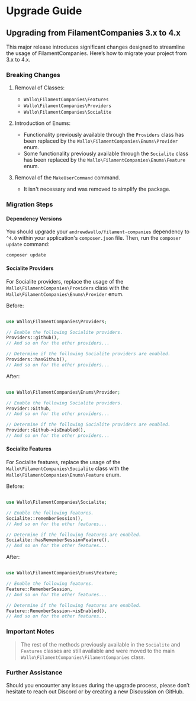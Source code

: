 # Upgrade Guide

## Upgrading from FilamentCompanies 3.x to 4.x

This major release introduces significant changes designed to streamline the usage of FilamentCompanies. Here’s how to migrate your project from 3.x to 4.x.

### Breaking Changes

1. Removal of Classes:
   - `Wallo\FilamentCompanies\Features`
   - `Wallo\FilamentCompanies\Providers`
   - `Wallo\FilamentCompanies\Socialite`

2. Introduction of Enums:
   - Functionality previously available through the `Providers` class has been replaced by the `Wallo\FilamentCompanies\Enums\Provider` enum.
   - Some functionality previously available through the `Socialite` class has been replaced by the `Wallo\FilamentCompanies\Enums\Feature` enum.

3. Removal of the `MakeUserCommand` command.
   - It isn't necessary and was removed to simplify the package.

### Migration Steps

#### Dependency Versions

You should upgrade your `andrewdwallo/filament-companies` dependency to `^4.0` within your application's `composer.json` file. Then, run the `composer update` command:

    composer update

#### Socialite Providers

For Socialite providers, replace the usage of the `Wallo\FilamentCompanies\Providers` class with the `Wallo\FilamentCompanies\Enums\Provider` enum.

Before:

```php

use Wallo\FilamentCompanies\Providers;

// Enable the following Socialite providers.
Providers::github(),
// And so on for the other providers...

// Determine if the following Socialite providers are enabled.
Providers::hasGithub(),
// And so on for the other providers...
```

After:

```php

use Wallo\FilamentCompanies\Enums\Provider;

// Enable the following Socialite providers.
Provider::Github,
// And so on for the other providers...

// Determine if the following Socialite providers are enabled.
Provider::Github->isEnabled(),
// And so on for the other providers...

```

#### Socialite Features

For Socialite features, replace the usage of the `Wallo\FilamentCompanies\Socialite` class with the `Wallo\FilamentCompanies\Enums\Feature` enum.

Before:

```php

use Wallo\FilamentCompanies\Socialite;

// Enable the following features.
Socialite::rememberSession(),
// And so on for the other features...

// Determine if the following features are enabled.
Socialite::hasRememberSessionFeature(),
// And so on for the other features...

```

After:

```php

use Wallo\FilamentCompanies\Enums\Feature;

// Enable the following features.
Feature::RememberSession,
// And so on for the other features...

// Determine if the following features are enabled.
Feature::RememberSession->isEnabled(),
// And so on for the other features...
```

### Important Notes
> The rest of the methods previously available in the `Socialite` and `Features` classes are still available and were moved to the main `Wallo\FilamentCompanies\FilamentCompanies` class.

### Further Assistance
Should you encounter any issues during the upgrade process, please don’t hesitate to reach out Discord or by creating a new Discussion on GitHub.
